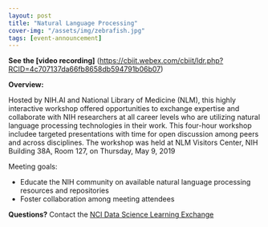 ```yaml
---
layout: post
title: "Natural Language Processing"
cover-img: "/assets/img/zebrafish.jpg"
tags: [event-announcement]
---
```


**See the [video recording]** (https://cbiit.webex.com/cbiit/ldr.php?RCID=4c707137da66fb8658db594791b06b07)  

**Overview:**  
 
Hosted by NIH.AI and National Library of Medicine (NLM), this highly interactive workshop offered opportunities to exchange expertise and collaborate with NIH researchers at all career levels who are utilizing natural language processing technologies in their work. This four-hour workshop includee targeted presentations with time for open discussion among peers and across disciplines. The workshop was held at NLM Visitors Center, NIH Building 38A, Room 127, on Thursday, May 9, 2019 

Meeting goals:  
- Educate the NIH community on available natural language processing resources and repositories 
- Foster collaboration among meeting attendees

**Questions?** Contact the [NCI Data Science Learning Exchange](mailto:NCIDataScienceLearningExchange@mail.nih.gov)
